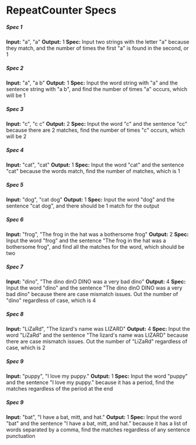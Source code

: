 # RepeatCounter Specs

##### Spec 1

**Input:** "a", "a"
**Output:** 1
**Spec:** Input two strings with the letter "a" because they match, and the number of times the first "a" is found in the second, or 1

##### Spec 2

**Input:** "a", "a b"
**Output:** 1
**Spec:** Input the word string with "a" and the sentence string with "a b", and find the number of times "a" occurs, which will be 1

##### Spec 3

**Input:** "c", "c c"
**Output:** 2
**Spec:** Input the word "c" and the sentence "cc" because there are 2 matches, find the number of times "c" occurs, which will be 2

##### Spec 4

**Input:** "cat", "cat"
**Output:** 1
**Spec:** Input the word "cat" and the sentence "cat" because the words match, find the number of matches, which is 1

##### Spec 5

**Input:** "dog", "cat dog"
**Output:** 1
**Spec:** Input the word "dog" and the sentence "cat dog", and there should be 1 match for the output

##### Spec 6

**Input:** "frog", "The frog in the hat was a bothersome frog"
**Output:** 2
**Spec:** Input the word "frog" and the sentence "The frog in the hat was a bothersome frog", and find all the matches for the word, which should be two

##### Spec 7

**Input:** "dino", "The dino dinO DINO was a very bad dino"
**Output:** 4
**Spec:** Input the word "dino" and the sentence "The dino dinO DINO was a very bad dino" because there are case mismatch issues. Out the number of "dino" regardless of case, which is 4

##### Spec 8


**Input:** "LiZaRd", "The lizard's name was LIZARD"
**Output:** 4
**Spec:** Input the word "LiZaRd" and the sentence "The lizard's name was LIZARD" because there are case mismatch issues. Out the number of "LiZaRd" regardless of case, which is 2

##### Spec 9

**Input:** "puppy", "I love my puppy."
**Output:** 1
**Spec:** Input the word "puppy" and the sentence "I love my puppy." because it has a period, find the matches regardless of the period at the end

##### Spec 9

**Input:** "bat", "I have a bat, mitt, and hat."
**Output:** 1
**Spec:** Input the word "bat" and the sentence "I have a bat, mitt, and hat." because it has a list of words separated by a comma, find the matches regardless of any sentence punctuation
